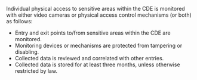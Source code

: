 Individual physical access to sensitive areas within the CDE is monitored with either video cameras or physical access control mechanisms (or both) as follows:

- Entry and exit points to/from sensitive areas within the CDE are monitored.
- Monitoring devices or mechanisms are protected from tampering or disabling.
- Collected data is reviewed and correlated with other entries.
- Collected data is stored for at least three months, unless otherwise restricted by law.
